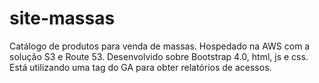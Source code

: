 # site-massas
Catálogo de produtos para venda de massas.
Hospedado na AWS com a solução S3 e Route 53.
Desenvolvido sobre Bootstrap 4.0, html, js e css. Está utilizando uma tag do GA para obter relatórios de acessos.
